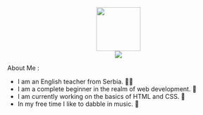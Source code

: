 <div id="header" align="center">
  <img src="https://media.giphy.com/media/M9gbBd9nbDrOTu1Mqx/giphy.gif" width="100"/>
</div>
<div align='middle'>
  <a href='https://www.linkedin.com/in/%C4%91or%C4%91e-cvetkovi%C4%87-bb0672236/'><img src='https://img.shields.io/badge/LinkedIn-blue?logo=linkedin&logoColor=white&style=for-the-badge'></a>
</div>
<div align='middle'>
  <img src="https://komarev.com/ghpvc/?username=hallrexxal&style=flat-square&color=blue" alt=""/>
</div>

About Me : 
  - I am an English teacher from Serbia. :man_teacher:
  - I am a complete beginner in the realm of web development. :baby:
  - I am currently working on the basics of HTML and CSS. :open_book:
  - In my free time I like to dabble in music. :musical_keyboard:
